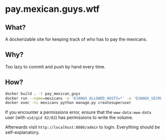 # pay.mexican.guys.wtf
## What?

A dockerizable site for keeping track of who has to pay the mexicans.

## Why?

Too lazy to commit and push by hand every time.

## How?

```bash
docker build . -t pay_mexican_guys
docker run --name=mexicans -e 'DJANGO_ALLOWED_HOSTS=*' -e 'DJANGO_SECRET_KEY=supersecret' -v data:/data/ -p 8080:8080 pay_mexican_guys
docker exec -ti mexicans python manage.py createsuperuser
```

If you encounter a permissions error, ensure that the `www-data:www-data` user (with `uid/gid 82/82`) has permissions to write the volume.

Afterwards visit `http://localhost:8080/admin` to login.
Everything should be self-explanatory.
